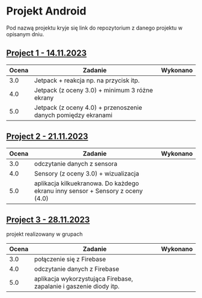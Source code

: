 # Projekt Android

Pod nazwą projektu kryje się link do repozytorium z danego projektu w opisanym dniu.

## [Project 1 - 14.11.2023](https://github.com/Werydz/Projekt1)
|Ocena|Zadanie|Wykonano|
|---|---|---|
|3.0|Jetpack + reakcja np. na przycisk itp.
|4.0|Jetpack (z oceny 3.0) + minimum 3 różne ekrany
|5.0|Jetpack (z oceny 4.0) + przenoszenie danych pomiędzy ekranami

## [Project 2 - 21.11.2023](https://github.com/Werydz/Projekt2)
|Ocena|Zadanie|Wykonano|
|---|---|---|
|3.0|odczytanie danych z sensora
|4.0|Sensory (z oceny 3.0) + wizualizacja
|5.0|aplikacja kilkuekranowa. Do każdego ekranu inny sensor + Sensory z oceny (4.0)

## [Project 3 - 28.11.2023]([BrakLinku])
projekt realizowany w grupach

|Ocena|Zadanie|Wykonano|
|---|---|---|
|3.0|połączenie się z Firebase
|4.0|odczytanie danych z Firebase
|5.0|aplikacja wykorzystująca Firebase, zapalanie i gaszenie diody itp. 
